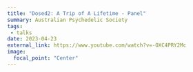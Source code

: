 ```yaml
---
title: "Dosed2: A Trip of A Lifetime - Panel"
summary: Australian Psychedelic Society
tags:
 - talks
date: 2023-04-23
external_link: https://www.youtube.com/watch?v=-OXC4PRY2Mc
image:
  focal_point: "Center"
---
```

